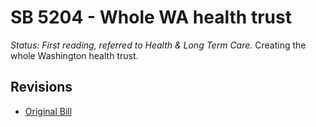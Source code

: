 # SB 5204 - Whole WA health trust
*Status: First reading, referred to Health & Long Term Care.*
Creating the whole Washington health trust.

## Revisions
* [Original Bill](1/)